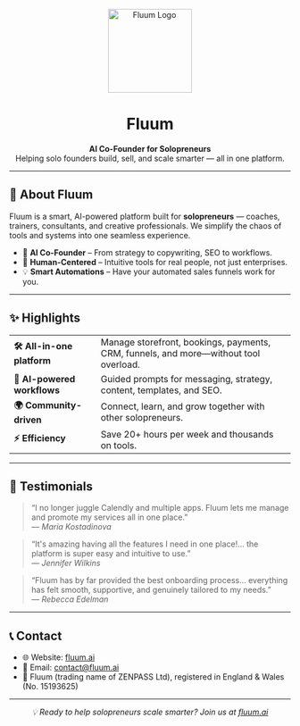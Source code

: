 
<p align="center">
  <a href="https://fluum.ai">
    <img src="https://fluum.ai/images/fluum-logo-square.png" alt="Fluum Logo" width="150" />
  </a>
</p>

<h1 align="center">Fluum</h1>

<p align="center">
  <b>AI Co-Founder for Solopreneurs</b><br/>
  Helping solo founders build, sell, and scale smarter — all in one platform.
</p>

---

<h2>🚀 About Fluum</h2>

<p>
Fluum is a smart, AI-powered platform built for <b>solopreneurs</b> — coaches, trainers, consultants, and creative professionals.  
We simplify the chaos of tools and systems into one seamless experience.
</p>

<ul>
  <li>🧠 <b>AI Co-Founder</b> – From strategy to copywriting, SEO to workflows.</li>
  <li>🤝 <b>Human-Centered</b> – Intuitive tools for real people, not just enterprises.</li>
  <li>💡 <b>Smart Automations</b> – Have your automated sales funnels work for you.</li>
</ul>

---

<h2>✨ Highlights</h2>

<table>
  <tr>
    <td><b>🛠 All-in-one platform</b></td>
    <td>Manage storefront, bookings, payments, CRM, funnels, and more—without tool overload.</td>
  </tr>
  <tr>
    <td><b>🤖 AI-powered workflows</b></td>
    <td>Guided prompts for messaging, strategy, content, templates, and SEO.</td>
  </tr>
  <tr>
    <td><b>🌍 Community-driven</b></td>
    <td>Connect, learn, and grow together with other solopreneurs.</td>
  </tr>
  <tr>
    <td><b>⚡ Efficiency</b></td>
    <td>Save 20+ hours per week and thousands on tools.</td>
  </tr>
</table>

---

<h2>💬 Testimonials</h2>

<blockquote>
  “I no longer juggle Calendly and multiple apps. Fluum lets me manage and promote my services all in one place.”  
  <br/>— <i>Maria Kostadinova</i>
</blockquote>

<blockquote>
  “It's amazing having all the features I need in one place!... the platform is super easy and intuitive to use.”  
  <br/>— <i>Jennifer Wilkins</i>
</blockquote>

<blockquote>
  “Fluum has by far provided the best onboarding process... everything has felt smooth, supportive, and genuinely tailored to my needs.”  
  <br/>— <i>Rebecca Edelman</i>
</blockquote>

---

<h2>📞 Contact</h2>

<ul>
  <li>🌐 Website: <a href="https://fluum.ai">fluum.ai</a></li>
  <li>📧 Email: <a href="mailto:contact@fluum.ai">contact@fluum.ai</a></li>
  <li>🏢 Fluum (trading name of ZENPASS Ltd), registered in England & Wales (No. 15193625)</li>
</ul>

---

<p align="center">
  <i>💡 Ready to help solopreneurs scale smarter? Join us at <a href="https://fluum.ai">fluum.ai</a></i>
</p>
